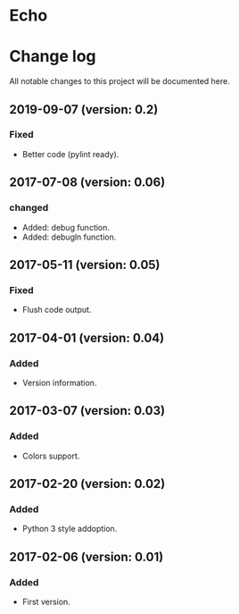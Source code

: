 # Echo

# Change log
All notable changes to this project will be documented here.

## 2019-09-07 (version: 0.2)
### Fixed
- Better code (pylint ready).

## 2017-07-08 (version: 0.06)
### changed
- Added: debug function.
- Added: debugln function.

## 2017-05-11 (version: 0.05)
### Fixed
- Flush code output.

## 2017-04-01 (version: 0.04)
### Added
- Version information.

## 2017-03-07 (version: 0.03)
### Added
- Colors support.

## 2017-02-20 (version: 0.02)
### Added
- Python 3 style addoption.

## 2017-02-06 (version: 0.01)
### Added
- First version.
